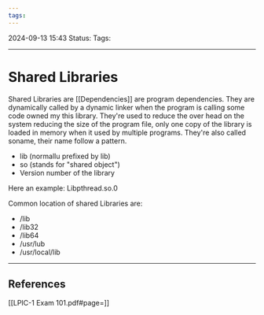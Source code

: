 ```yaml
---
tags:
---
```


2024-09-13 15:43
Status:
Tags:
___
# Shared Libraries

Shared Libraries are [[Dependencies]] are program dependencies.
They are dynamically called by a dynamic linker when the program is calling some code owned my this library.
They're used to reduce the over head on the system reducing the size of the program file, only one copy of the library is loaded in memory when it used by multiple programs.
They're also called soname, their name follow a pattern.
- lib (normallu prefixed by lib)
- so (stands for "shared object")
- Version number of the library

Here an example: Libpthread.so.0

Common location of shared Libraries are:
- /lib
- /lib32
- /lib64
- /usr/lub
- /usr/local/lib


___
## References
[[LPIC-1 Exam 101.pdf#page=]]